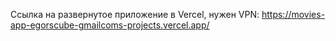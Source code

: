 Ссылка на развернутое приложение в Vercel, нужен VPN: https://movies-app-egorscube-gmailcoms-projects.vercel.app/
